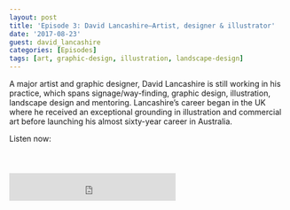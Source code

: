 ```yaml
---
layout: post
title: 'Episode 3: David Lancashire—Artist, designer & illustrator'
date: '2017-08-23'
guest: david_lancashire
categories: [Episodes]
tags: [art, graphic-design, illustration, landscape-design]
---
```


A major artist and graphic designer, David Lancashire is still working in his
practice, which spans signage/way-finding, graphic design, illustration,
landscape design and mentoring. Lancashire’s career began in the UK where he
received an exceptional grounding in illustration and commercial art before
launching his almost sixty-year career in Australia.

Listen now:
<div class="responsive-embed" style="padding-top: 8%;">
  <iframe src="https://archive.org/embed/designconv-2017-08-23-episode-003-david-lancashire" class="responsive-embed-item" height="50" frameborder="0" webkitallowfullscreen="true" mozallowfullscreen="true" allowfullscreen></iframe>
</div>
